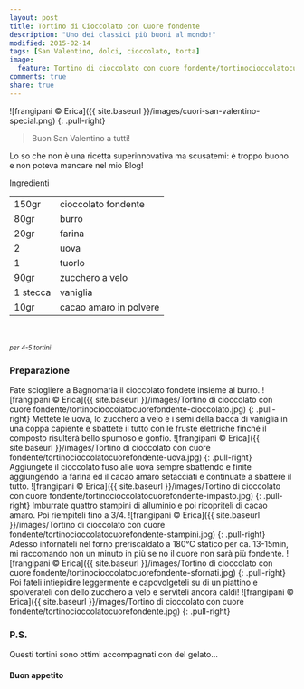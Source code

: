 ```yaml
---
layout: post
title: Tortino di Cioccolato con Cuore fondente
description: "Uno dei classici più buoni al mondo!"
modified: 2015-02-14
tags: [San Valentino, dolci, cioccolato, torta]
image:
  feature: Tortino di cioccolato con cuore fondente/tortinocioccolatocuorefondente-header.jpg
comments: true
share: true
---
```


![frangipani © Erica]({{ site.baseurl }}/images/cuori-san-valentino-special.png)
{: .pull-right}

> Buon San Valentino a tutti!

Lo so che non è una ricetta superinnovativa ma scusatemi: è troppo buono e non poteva mancare nel mio Blog! 

<div class="ingredients">
  <div class="ingredients-title">Ingredienti</div>
  <table>
    <tbody>
      <tr>
        <td>150gr</td>
        <td>cioccolato fondente</td>
      </tr>
      <tr>
        <td>80gr</td>
        <td>burro</td>
      </tr>
      <tr>
        <td>20gr</td>
        <td>farina</td>
      </tr>
      <tr>
        <td>2</td>
        <td>uova</td>
      </tr>
      <tr>
        <td>1</td>
        <td>tuorlo</td>
      </tr>
      <tr>
      	<td>90gr</td>
        <td>zucchero a velo</td>
      </tr>
      <tr>
        <td>1 stecca</td>
        <td>vaniglia</td>
      </tr>
      <tr>
        <td>10gr</td>
        <td>cacao amaro in polvere</td>     
      </tr>
    </tbody>
  </table>
  <br></br>
  <i class="pull-right" style="font-size: 80%;">per 4-5 tortini</i>
</div>


<h3>
	<font color="grey">
		<i class="icon-cogs"></i>
	</font> Preparazione
</h3>

Fate sciogliere a Bagnomaria il cioccolato fondete insieme al burro.
![frangipani © Erica]({{ site.baseurl }}/images/Tortino di cioccolato con cuore fondente/tortinocioccolatocuorefondente-cioccolato.jpg)
{: .pull-right}
Mettete le uova, lo zucchero a velo e i semi della bacca di vaniglia in una coppa capiente e sbattete il tutto con le fruste elettriche finché il composto risulterà bello spumoso e gonfio.
![frangipani © Erica]({{ site.baseurl }}/images/Tortino di cioccolato con cuore fondente/tortinocioccolatocuorefondente-uova.jpg)
{: .pull-right}
Aggiungete il cioccolato fuso alle uova sempre sbattendo e finite aggiungendo la farina ed il cacao amaro setacciati e continuate a sbattere il tutto.
![frangipani © Erica]({{ site.baseurl }}/images/Tortino di cioccolato con cuore fondente/tortinocioccolatocuorefondente-impasto.jpg)
{: .pull-right}
Imburrate quattro stampini di alluminio e poi ricopriteli di cacao amaro. Poi riempiteli fino a 3/4.
![frangipani © Erica]({{ site.baseurl }}/images/Tortino di cioccolato con cuore fondente/tortinocioccolatocuorefondente-stampini.jpg)
{: .pull-right}
Adesso infornateli nel forno preriscaldato a 180°C statico per ca. 13-15min, mi raccomando non un minuto in più se no il cuore non sarà più fondente.
![frangipani © Erica]({{ site.baseurl }}/images/Tortino di cioccolato con cuore fondente/tortinocioccolatocuorefondente-sfornati.jpg)
{: .pull-right}
Poi fateli intiepidire leggermente e capovolgeteli su di un piattino e spolverateli con dello zucchero a velo e serviteli ancora caldi!
![frangipani © Erica]({{ site.baseurl }}/images/Tortino di cioccolato con cuore fondente/tortinocioccolatocuorefondente.jpg)
{: .pull-right}

<h3>
  <font color="#FFCC00">
    <i class="icon-lightbulb"></i>
  </font> P.S.
</h3>

Questi tortini sono ottimi accompagnati con del gelato...

<h4>Buon appetito
  <font color="red">
    <i class="icon-smile"></i>
  </font>
</h4>